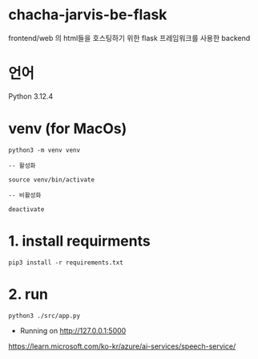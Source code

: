 # chacha-jarvis-be-flask

frontend/web 의 html들을 호스팅하기 위한 flask 프레임워크를 사용한 backend

# 언어
Python 3.12.4

# venv (for MacOs)
```
python3 -m venv venv

-- 활성화

source venv/bin/activate

-- 비활성화 

deactivate

```

# 1. install requirments
```
pip3 install -r requirements.txt
```

# 2. run
```
python3 ./src/app.py
```

 * Running on http://127.0.0.1:5000

https://learn.microsoft.com/ko-kr/azure/ai-services/speech-service/
